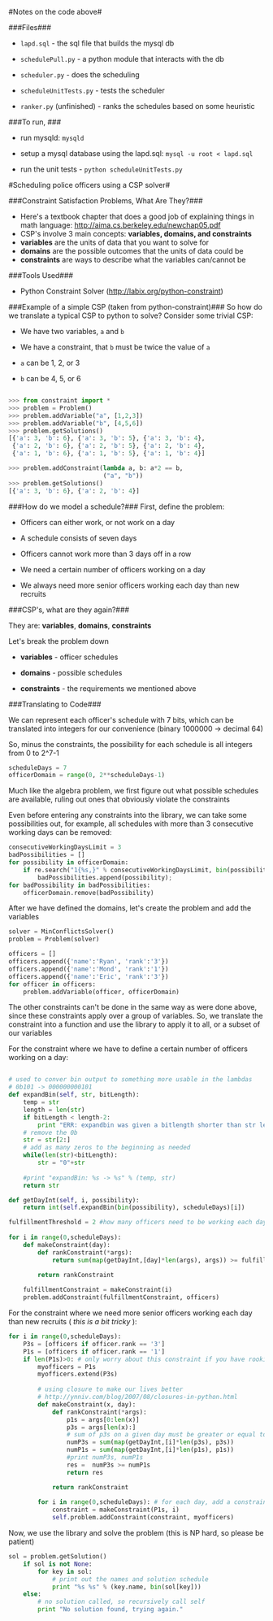 #Notes on the code above#

###Files###

* `lapd.sql` - the sql file that builds the mysql db

* `schedulePull.py` - a python module that interacts with the db

* `scheduler.py` - does the scheduling

* `scheduleUnitTests.py` - tests the scheduler

* `ranker.py` (unfinished) - ranks the schedules based on some heuristic

###To run, ###

* run mysqld: `mysqld`

* setup a mysql database using the lapd.sql: `mysql -u root < lapd.sql`

* run the unit tests - `python scheduleUnitTests.py` 


#Scheduling police officers using a CSP solver#

###Constraint Satisfaction Problems, What Are They?###
* Here's a textbook chapter that does a good job of explaining things in math language: http://aima.cs.berkeley.edu/newchap05.pdf
* CSP's involve 3 main concepts: **variables, domains, and constraints**
* **variables** are the units of data that you want to solve for
* **domains** are the possible outcomes that the units of data could be
* **constraints** are ways to describe what the variables can/cannot be

###Tools Used###
* Python Constraint Solver (http://labix.org/python-constraint)

###Example of a simple CSP (taken from python-constraint)###
So how do we translate a typical CSP to python to solve? Consider some trivial CSP:

* We have two variables, `a` and `b`

* We have a constraint, that `b` must be twice the value of `a`

* `a` can be 1, 2, or 3

* `b` can be 4, 5, or 6

```python

>>> from constraint import *
>>> problem = Problem()
>>> problem.addVariable("a", [1,2,3])
>>> problem.addVariable("b", [4,5,6])
>>> problem.getSolutions()
[{'a': 3, 'b': 6}, {'a': 3, 'b': 5}, {'a': 3, 'b': 4},
 {'a': 2, 'b': 6}, {'a': 2, 'b': 5}, {'a': 2, 'b': 4},
 {'a': 1, 'b': 6}, {'a': 1, 'b': 5}, {'a': 1, 'b': 4}]

>>> problem.addConstraint(lambda a, b: a*2 == b,
                          ("a", "b"))
>>> problem.getSolutions()
[{'a': 3, 'b': 6}, {'a': 2, 'b': 4}]

```

###How do we model a schedule?###
First, define the problem:

* Officers can either work, or not work on a day

* A schedule consists of seven days

* Officers cannot work more than 3 days off in a row

* We need a certain number of officers working on a day

* We always need more senior officers working each day than new recruits

###CSP's, what are they again?###

They are: **variables**, **domains**, **constraints**

Let's break the problem down

* **variables** - officer schedules

* **domains** - possible schedules

* **constraints** - the requirements we mentioned above

###Translating to Code###

We can represent each officer's schedule with 7 bits, which can be translated into integers for our convenience (binary 1000000 -> decimal 64)

So, minus the constraints, the possibility for each schedule is all integers from 0 to 2^7-1

```python
scheduleDays = 7
officerDomain = range(0, 2**scheduleDays-1)
```

Much like the algebra problem, we first figure out what possible schedules are available, ruling out ones that obviously violate the constraints

Even before entering any constraints into the library, we can take some possibilities out, for example, all schedules with more than 3 consecutive working days can be removed:

```python
consecutiveWorkingDaysLimit = 3
badPossibilities = []
for possibility in officerDomain:
    if re.search("1{%s,}" % consecutiveWorkingDaysLimit, bin(possibility)):
        badPossibilities.append(possibility);
for badPossibility in badPossibilities:
    officerDomain.remove(badPossibility)
```


After we have defined the domains, let's create the problem and add the variables

```python
solver = MinConflictsSolver()
problem = Problem(solver)

officers = []
officers.append({'name':'Ryan', 'rank':'3'})
officers.append({'name':'Mond', 'rank':'1'})
officers.append({'name':'Eric', 'rank':'3'})
for officer in officers:
    problem.addVariable(officer, officerDomain)
```

The other constraints can't be done in the same way as were done above, since these constraints apply over a group of variables. So, we translate the constraint into a function and use the library to apply it to all, or a subset of our variables


For the constraint where we have to define a certain number of officers working on a day:

```python

# used to conver bin output to something more usable in the lambdas
# 0b101 -> 000000000101
def expandBin(self, str, bitLength):
    temp = str
    length = len(str)
    if bitLength < length-2:
        print "ERR: expandbin was given a bitlength shorter than str length %s %s" % (temp,bitLength)
    # remove the 0b
    str = str[2:]
    # add as many zeros to the beginning as needed
    while(len(str)<bitLength):
        str = "0"+str
    
    #print "expandBin: %s -> %s" % (temp, str)
    return str

def getDayInt(self, i, possibility):
    return int(self.expandBin(bin(possibility), scheduleDays)[i])

fulfillmentThreshold = 2 #how many officers need to be working each day?   
 
for i in range(0,scheduleDays):
    def makeConstraint(day):
        def rankConstraint(*args):
            return sum(map(getDayInt,[day]*len(args), args)) >= fulfillmentThreshold

        return rankConstraint
        
    fulfillmentConstraint = makeConstraint(i) 
    problem.addConstraint(fulfillmentConstraint, officers)
```


For the constraint where we need more senior officers working each day than new recruits ( _this is a bit tricky_ ):

```python
for i in range(0,scheduleDays):
    P3s = [officers if officer.rank == '3']
    P1s = [officers if officer.rank == '1']
    if len(P1s)>0: # only worry about this constraint if you have rookies on your squad
        myofficers = P1s
        myofficers.extend(P3s)
        
        # using closure to make our lives better
        # http://ynniv.com/blog/2007/08/closures-in-python.html
        def makeConstraint(x, day):
            def rankConstraint(*args):
                p1s = args[0:len(x)]
                p3s = args[len(x):]
                # sum of p3s on a given day must be greater or equal to the number of p1s
                numP3s = sum(map(getDayInt,[i]*len(p3s), p3s))
                numP1s = sum(map(getDayInt,[i]*len(p1s), p1s))
                #print numP3s, numP1s
                res =  numP3s >= numP1s
                return res

            return rankConstraint
            
        for i in range(0,scheduleDays): # for each day, add a constraint
            constraint = makeConstraint(P1s, i)
            self.problem.addConstraint(constraint, myofficers)
```


Now, we use the library and solve the problem (this is NP hard, so please be patient)

```python
sol = problem.getSolution()
    if sol is not None:
        for key in sol:
            # print out the names and solution schedule
            print "%s %s" % (key.name, bin(sol[key]))
    else:
        # no solution called, so recursively call self
        print "No solution found, trying again."
```



